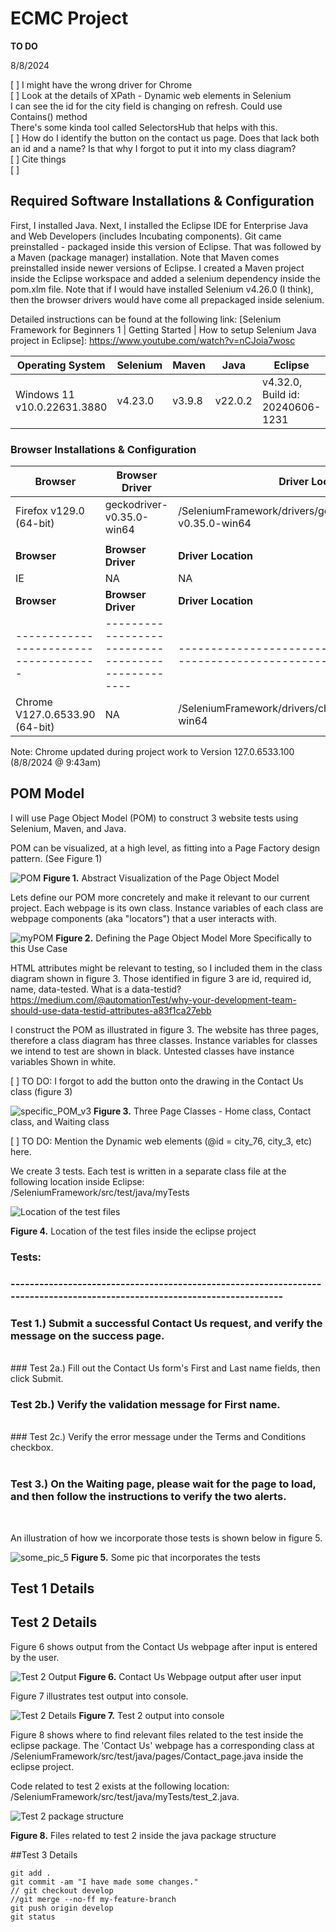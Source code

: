 # ECMC Project

**TO DO**

8/8/2024

[ ] I might have the wrong driver for Chrome <br>
[ ] Look at the details of XPath - Dynamic web elements in Selenium <br>
	I can see the id for the city field is changing on refresh. Could use Contains() method <br>
	There's some kinda tool called SelectorsHub that helps with this. <br>
[ ] How do I identify the button on the contact us page. Does that lack both an id and a name? Is that why I forgot to put it into my class diagram? <br>
[ ] Cite things <br>
[ ] <br>

## Required Software Installations & Configuration


First, I installed Java. Next, I installed the Eclipse IDE for Enterprise Java and Web Developers (includes Incubating components).
Git came preinstalled - packaged inside this version of Eclipse. That was followed by a Maven (package manager) installation. Note that Maven comes preinstalled inside newer versions of Eclipse. I created a Maven project inside the Eclipse workspace and added a selenium dependency inside the pom.xlm file. Note that if I would have installed Selenium v4.26.0 (I think), then the browser drivers would have come all prepackaged inside selenium. 

Detailed instructions can be found at the following link: [Selenium Framework for Beginners 1 | Getting Started | How to setup Selenium Java project in Eclipse]: https://www.youtube.com/watch?v=nCJoia7wosc


| **Operating System**        | **Selenium**  | **Maven**  | **Java**  | **Eclipse**                         |
|-----------------------------|---------------|------------|-----------|-------------------------------------|
| Windows 11 v10.0.22631.3880 |   v4.23.0     | v3.9.8     | v22.0.2   |  v4.32.0, Build id: 20240606-1231   |

### Browser Installations & Configuration

| **Browser**                         | **Browser Driver**                              | **Driver Location**                                             |
|-------------------------------------|-------------------------------------------------|-----------------------------------------------------------------|
|Firefox v129.0 (64-bit)              |   geckodriver-v0.35.0-win64                     |/SeleniumFramework/drivers/geckodriver/geckodriver-v0.35.0-win64 |
|                                     |                                                 |                                                                 |
| **Browser**                         | **Browser Driver**                              | **Driver Location**                                             |
|IE                                   |   NA                                            | NA                                                              |
| **Browser**                         | **Browser Driver**                              | **Driver Location**                                             |
|-------------------------------------|-------------------------------------------------|-----------------------------------------------------------------|
|Chrome V127.0.6533.90 (64-bit)       |   NA                                            | /SeleniumFramework/drivers/chromedriver/chromedriver-win64      |

Note: Chrome updated during project work to Version 127.0.6533.100 (8/8/2024 @ 9:43am)




## POM Model

I will use Page Object Model (POM) to construct 3 website tests using Selenium, Maven, and Java.

POM can be visualized, at a high level, as fitting into a Page Factory design pattern. (See Figure 1)

![POM](./images/POM.png)
**Figure 1.** Abstract Visualization of the Page Object Model

Lets define our POM more concretely and make it relevant to our current project.
Each webpage is its own class. Instance variables of each class are webpage components (aka "locators") that a user interacts with.

![myPOM](./images/myPOM.png)
**Figure 2.** Defining the Page Object Model More Specifically to this Use Case

HTML attributes might be relevant to testing, so I included them in the class diagram shown in figure 3. Those identified in figure 3 are id, required id, name, data-tested. What is a data-testid? https://medium.com/@automationTest/why-your-development-team-should-use-data-testid-attributes-a83f1ca27ebb

I construct the POM as illustrated in figure 3. The website has three pages, therefore a class diagram has three classes. Instance variables for classes we intend to test are shown in black. Untested classes have instance variables Shown in white.

[ ] TO DO: I forgot to add the button onto the drawing in the Contact Us class (figure 3)

![specific_POM_v3](./images/specific_POM_v3.png)
**Figure 3.** Three Page Classes - Home class, Contact class, and Waiting class
  
[ ] TO DO: Mention the Dynamic web elements (@id = city_76, city_3, etc) here.

We create 3 tests. Each test is written in a separate class file at the following location inside Eclipse: /SeleniumFramework/src/test/java/myTests

![Location of the test files](./images/testFilesLocation.png)

**Figure 4.** Location of the test files inside the eclipse project

### Tests: 
### --------------------------------------------------------------------------------------------------------------------------

### Test 1.) Submit a successful Contact Us request, and verify the message on the success page. <br>

<br>
### Test 2a.) Fill out the Contact Us form's First and Last name fields, then click Submit. <br>

### Test 2b.) Verify the validation message for First name. <br>
<br>
### Test 2c.) Verify the error message under the Terms and Conditions checkbox. <br>
<br>

### Test 3.) On the Waiting page, please wait for the page to load, and then follow the instructions to verify the two alerts. <br>
<br>

An illustration of how we incorporate those tests is shown below in figure 5.

![some_pic_5](./images/some_pic_4.png)
**Figure 5.** Some pic that incorporates the tests

## Test 1 Details


## Test 2 Details

Figure 6 shows output from the Contact Us webpage after input is entered by the user.

![Test 2 Output](./images/test2_output.png)
**Figure 6.** Contact Us Webpage output after user input

Figure 7 illustrates test output into console. 

![Test 2 Details](./images/Test_2.png)
**Figure 7.** Test 2 output into console

Figure 8 shows where to find relevant files related to the test inside the eclipse package. The 'Contact Us' webpage has a corresponding class at /SeleniumFramework/src/test/java/pages/Contact_page.java inside the eclipse project. 

Code related to test 2 exists at the following location: /SeleniumFramework/src/test/java/myTests/test_2.java.

![Test 2 package structure](./images/test2_package_structure.png)

**Figure 8.** Files related to test 2 inside the java package structure

##Test 3 Details

```
git add .
git commit -am "I have made some changes."
// git checkout develop
//git merge --no-ff my-feature-branch
git push origin develop
git status
```
